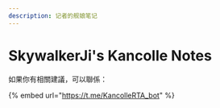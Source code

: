 ```yaml
---
description: 记者的舰娘笔记
---
```


# SkywalkerJi's Kancolle Notes

如果你有相關建議，可以聯係：

{% embed url="https://t.me/KancolleRTA_bot" %}

